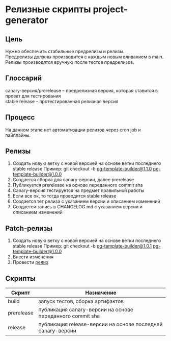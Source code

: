 # Релизные скрипты project-generator

## Цель

Нужно обеспечить стабильные предрелизы и релизы. <br/>
Предрелизы должны производится с каждым новым вливанием в main. <br/>
Релизы производятся вручную после тестов предрелизов.

## Глоссарий

canary-версия/prerelease – предрелизная версия, которая ставится в проект для тестирования  <br/>
stable release – протестированная релизная версия  <br/>

## Процесс

На данном этапе нет автоматизации релизов через cron job и пайплайны.

## Релизы

1. Создать новую ветку с новой версией на основе ветки последнего stable release
   Пример: git checkout -b pg-template-builder@1.1.0 pg-template-builder@1.0.0
2. Создается сборка для canary-версии, далее prerelease
3. Публикуется prerelease на основе переданного commit sha
4. Canary-версия тестируется на предмет правильной работы
5. Если все ок, то тогда проводится stable release
6. Создается тег релиза с указанием версии и описанием изменений
7. Создается запись в CHANGELOG.md с указанием версии и описанием изменений

## Patch-релизы

1. Создать новую ветку с новой версией на основе ветки последнего stable release
   Пример: git checkout -b pg-template-builder@1.0.1 pg-template-builder@1.0.0
2. Внести изменения
3. Провести [релиз](#Релизы)

## Скрипты

| Скрипт      | Назначение |
| ------------- | ------------- |
| build       | запуск тестов, сборка артифактов  |
| prerelease  | публикация canary-версии на основе переданного commit sha  |
| release     | публикация release-версии на основе последней canary-версии  |
